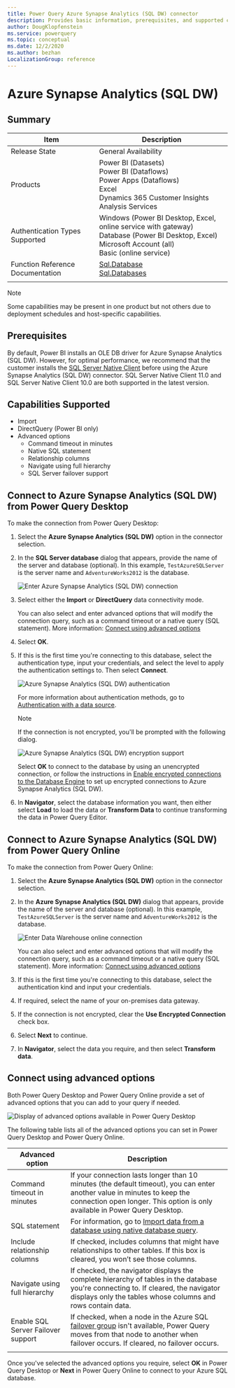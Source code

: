 ```yaml
---
title: Power Query Azure Synapse Analytics (SQL DW) connector
description: Provides basic information, prerequisites, and supported capabilities for the connector, and instructions on how to connect to your database using the connector.
author: DougKlopfenstein
ms.service: powerquery
ms.topic: conceptual
ms.date: 12/2/2020
ms.author: bezhan
LocalizationGroup: reference
---
```


# Azure Synapse Analytics (SQL DW)
 
## Summary

| Item | Description |
| ---- | ----------- |
| Release State | General Availability |
| Products | Power BI (Datasets)<br/>Power BI (Dataflows)<br/>Power Apps (Dataflows)<br/>Excel<br/>Dynamics 365 Customer Insights<br/>Analysis Services |
| Authentication Types Supported | Windows (Power BI Desktop, Excel, online service with gateway)<br/>Database (Power BI Desktop, Excel)<br/>Microsoft Account (all)<br/>Basic (online service) |
| Function Reference Documentation | [Sql.Database](https://docs.microsoft.com/powerquery-m/sql-database)<br/>[Sql.Databases](https://docs.microsoft.com/powerquery-m/sql-databases) |
| | |

>[!Note]
> Some capabilities may be present in one product but not others due to deployment schedules and host-specific capabilities.
 
## Prerequisites

By default, Power BI installs an OLE DB driver for Azure Synapse Analytics (SQL DW). However, for optimal performance, we recommend that the customer installs the [SQL Server Native Client](https://docs.microsoft.com/sql/relational-databases/native-client/applications/installing-sql-server-native-client) before using the Azure Synapse Analytics (SQL DW) connector. SQL Server Native Client 11.0 and SQL Server Native Client 10.0 are both supported in the latest version.
 
## Capabilities Supported
* Import
* DirectQuery (Power BI only)
* Advanced options
    * Command timeout in minutes
    * Native SQL statement
    * Relationship columns
    * Navigate using full hierarchy
    * SQL Server failover support
    
## Connect to Azure Synapse Analytics (SQL DW) from Power Query Desktop

To make the connection from Power Query Desktop:
 
1. Select the **Azure Synapse Analytics (SQL DW)** option in the connector selection.
 
2.  In the **SQL Server database** dialog that appears, provide the name of the server and database (optional). In this example, `TestAzureSQLServer` is the server name and `AdventureWorks2012` is the database.

    ![Enter Azure Synapse Analytics (SQL DW) connection](./media/azure-sql-database/signin.png)

3. Select either the **Import** or **DirectQuery** data connectivity mode.

   You can also select and enter advanced options that will modify the connection query, such as a command timeout or a native query (SQL statement). More information: [Connect using advanced options](#connect-using-advanced-options)

4. Select **OK**.

5. If this is the first time you're connecting to this database, select the authentication type, input your credentials, and select the level to apply the authentication settings to. Then select **Connect**.

   ![Azure Synapse Analytics (SQL DW) authentication](./media/azure-sql-database/enter-credentials.png)

   For more information about authentication methods, go to [Authentication with a data source](../connectorauthentication.md).

   >[!Note]
   >  If the connection is not encrypted, you'll be prompted with the following dialog.

   ![Azure Synapse Analytics (SQL DW) encryption support](../images/EncryptionWarning.png)

   Select **OK** to connect to the database by using an unencrypted connection, or follow the instructions in [Enable encrypted connections to the Database Engine](https://docs.microsoft.com/sql/database-engine/configure-windows/enable-encrypted-connections-to-the-database-engine) to set up encrypted connections to Azure Synapse Analytics (SQL DW).

6. In **Navigator**, select the database information you want, then either select **Load** to load the data or **Transform Data** to continue transforming the data in Power Query Editor.

## Connect to Azure Synapse Analytics (SQL DW) from Power Query Online

To make the connection from Power Query Online:

1. Select the **Azure Synapse Analytics (SQL DW)** option in the connector selection.

2. In the **Azure Synapse Analytics (SQL DW)** dialog that appears, provide the name of the server and database (optional). In this example, `TestAzureSQLServer` is the server name and `AdventureWorks2012` is the database.

   ![Enter Data Warehouse online connection](./media/azure-sql-database/dw-service-signin.png)

   You can also select and enter advanced options that will modify the connection query, such as a command timeout or a native query (SQL statement). More information: [Connect using advanced options](#connect-using-advanced-options)

3. If this is the first time you're connecting to this database, select the authentication kind and input your credentials.

4. If required, select the name of your on-premises data gateway.

5. If the connection is not encrypted, clear the **Use Encrypted Connection** check box.
 
6. Select **Next** to continue.

7. In **Navigator**, select the data you require, and then select **Transform data**.

## Connect using advanced options

Both Power Query Desktop and Power Query Online provide a set of advanced options that you can add to your query if needed. 

![Display of advanced options available in Power Query Desktop](./media/azure-sql-database/advanced-options.png)

The following table lists all of the advanced options you can set in Power Query Desktop and Power Query Online.

| Advanced option | Description |
| --------------- | ----------- |
| Command timeout in minutes | If your connection lasts longer than 10 minutes (the default timeout), you can enter another value in minutes to keep the connection open longer. This option is only available in Power Query Desktop. |
| SQL statement | For information, go to [Import data from a database using native database query](../native-database-query.md). |
| Include relationship columns | If checked, includes columns that might have relationships to other tables. If this box is cleared, you won’t see those columns. |
| Navigate using full hierarchy | If checked, the navigator displays the complete hierarchy of tables in the database you're connecting to. If cleared, the navigator displays only the tables whose columns and rows contain data. |
| Enable SQL Server Failover support | If checked, when a node in the Azure SQL [failover group](https://docs.microsoft.com/azure/azure-sql/database/auto-failover-group-overview?tabs=azure-powershell) isn't available, Power Query moves from that node to another when failover occurs. If cleared, no failover occurs. |
| | |

Once you've selected the advanced options you require, select **OK** in Power Query Desktop or **Next** in Power Query Online to connect to your Azure SQL database.